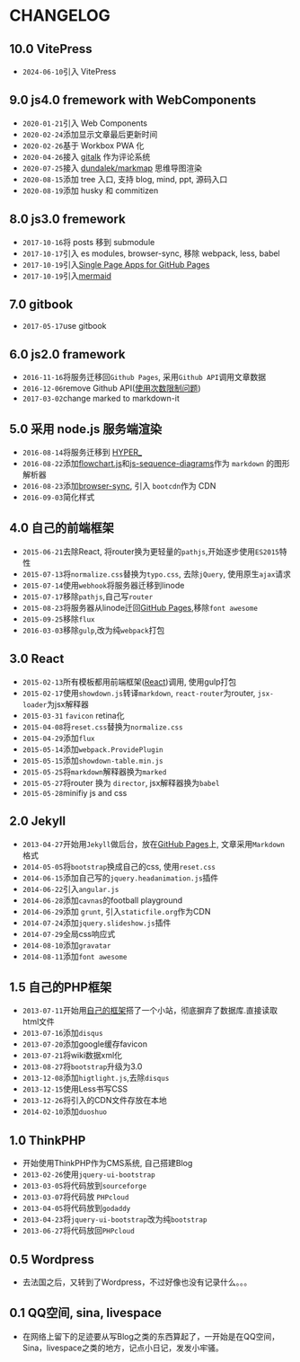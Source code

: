 # CHANGELOG

## 10.0 VitePress

* `2024-06-10`引入 VitePress

## 9.0 js4.0 fremework with WebComponents

* `2020-01-21`引入 Web Components
* `2020-02-24`添加显示文章最后更新时间
* `2020-02-26`基于 Workbox PWA 化
* `2020-04-26`接入 [gitalk](https://gitalk.github.io/) 作为评论系统
* `2020-07-25`接入 [dundalek/markmap](https://github.com/dundalek/markmap) 思维导图渲染
* `2020-08-15`添加 tree 入口, 支持 blog, mind, ppt, 源码入口
* `2020-08-19`添加 husky 和 commitizen

## 8.0 js3.0 fremework

* `2017-10-16`将 posts 移到 submodule
* `2017-10-17`引入 es modules, browser-sync, 移除 webpack, less, babel
* `2017-10-19`引入[Single Page Apps for GitHub Pages](https://github.com/rafrex/spa-github-pages)
* `2017-10-19`引入[mermaid](https://mermaidjs.github.io/)

## 7.0 gitbook

* `2017-05-17`use gitbook

## 6.0 js2.0 framework

* `2016-11-16`将服务迁移回`Github Pages`, 采用`Github API`调用文章数据
* `2016-12-06`remove Github API([使用次数限制问题](https://developer.github.com/v3/#rate-limiting))
* `2017-03-02`change marked to markdown-it

## 5.0 采用 node.js 服务端渲染

* `2016-08-14`将服务迁移到 [HYPER_](https://hyper.sh)
* `2016-08-22`添加[flowchart.js](http://flowchart.js.org/)和[js-sequence-diagrams](https://bramp.github.io/js-sequence-diagrams/)作为 `markdown` 的图形解析器
* `2016-08-23`添加[browser-sync](https://www.browsersync.io/), 引入 `bootcdn`作为 CDN
* `2016-09-03`简化样式

## 4.0 自己的前端框架

* `2015-06-21`去除React, 将router换为更轻量的`pathjs`,开始逐步使用`ES2015`特性
* `2015-07-13`将`normalize.css`替换为`typo.css`, 去除`jQuery`, 使用原生`ajax`请求
* `2015-07-14`使用`webhook`将服务器迁移到linode
* `2015-07-17`移除`pathjs`,自己写`router`
* `2015-08-23`将服务器从linode迁回[GitHub Pages](https://pages.github.com/),移除`font awesome`
* `2015-09-25`移除`flux`
* `2016-03-03`移除`gulp`,改为纯`webpack`打包

## 3.0 React

* `2015-02-13`所有模板都用前端框架([React](http://facebook.github.io/react/))调用, 使用gulp打包
* `2015-02-17`使用`showdown.js`转译`markdown`, `react-router`为router, `jsx-loader`为jsx解释器
* `2015-03-31` `favicon` retina化
* `2015-04-08`将`reset.css`替换为`normalize.css`
* `2015-04-29`添加`flux`
* `2015-05-14`添加`webpack.ProvidePlugin`
* `2015-05-15`添加`showdown-table.min.js`
* `2015-05-25`将`markdown`解释器换为`marked`
* `2015-05-27`将router 换为 `director`, jsx解释器换为`babel`
* `2015-05-28`minifiy js and css

## 2.0 Jekyll

* `2013-04-27`开始用`Jekyll`做后台，放在[GitHub Pages](https://pages.github.com/)上, 文章采用`Markdown`格式
* `2014-05-05`将`bootstrap`换成自己的css, 使用`reset.css`
* `2014-06-15`添加自己写的`jquery.headanimation.js`插件
* `2014-06-22`引入`angular.js`
* `2014-06-28`添加`cavnas`的football playground
* `2014-06-29`添加 `grunt`, 引入`staticfile.org`作为CDN
* `2014-07-24`添加`jquery.slideshow.js`插件
* `2014-07-29`全局css响应式
* `2014-08-10`添加`gravatar`
* `2014-08-11`添加`font awesome`

## 1.5 自己的PHP框架

* `2013-07-11`开始用[自己的框架](https://github.com/pbdm/Amber)搭了一个小站，彻底摒弃了数据库.直接读取html文件
* `2013-07-16`添加`disqus`
* `2013-07-20`添加google缓存favicon
* `2013-07-21`将wiki数据xml化
* `2013-08-27`将`bootstrap`升级为3.0
* `2013-12-08`添加`higtlight.js`,去除`disqus`
* `2013-12-15`使用Less书写CSS
* `2013-12-26`将引入的CDN文件存放在本地
* `2014-02-10`添加`duoshuo`

## 1.0 ThinkPHP

* 开始使用ThinkPHP作为CMS系统, 自己搭建Blog
* `2013-02-26`使用`jquery-ui-bootstrap`
* `2013-03-05`将代码放到`sourceforge`
* `2013-03-07`将代码放 `PHPcloud`
* `2013-04-05`将代码放到`godaddy`
* `2013-04-23`将`jquery-ui-bootstrap`改为纯`bootstrap`
* `2013-06-27`将代码放回`PHPcloud`

## 0.5 Wordpress

* 去法国之后，又转到了Wordpress，不过好像也没有记录什么。。。

## 0.1 QQ空间, sina, livespace

* 在网络上留下的足迹要从写Blog之类的东西算起了，一开始是在QQ空间，Sina，livespace之类的地方，记点小日记，发发小牢骚。
